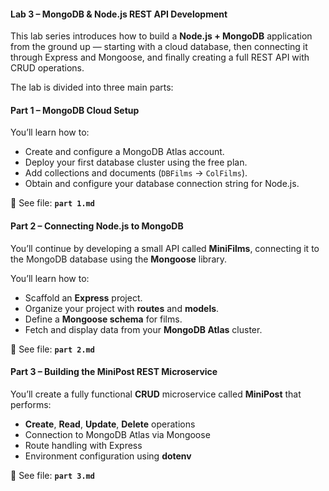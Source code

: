 #### Lab 3 – MongoDB & Node.js REST API Development

This lab series introduces how to build a **Node.js + MongoDB** application from the ground up — starting with a cloud database, then connecting it through Express and Mongoose, and finally creating a full REST API with CRUD operations.

The lab is divided into three main parts:

#### Part 1 – MongoDB Cloud Setup

You’ll learn how to:

- Create and configure a MongoDB Atlas account.
- Deploy your first database cluster using the free plan.
- Add collections and documents (`DBFilms` → `ColFilms`).
- Obtain and configure your database connection string for Node.js.

📄 See file: **`part 1.md`**

#### Part 2 – Connecting Node.js to MongoDB

You’ll continue by developing a small API called **MiniFilms**, connecting it to the MongoDB database using the **Mongoose** library.

You’ll learn how to:

- Scaffold an **Express** project.
- Organize your project with **routes** and **models**.
- Define a **Mongoose schema** for films.
- Fetch and display data from your **MongoDB Atlas** cluster.

📄 See file: **`part 2.md`**

#### Part 3 – Building the MiniPost REST Microservice

You’ll create a fully functional **CRUD** microservice called **MiniPost** that performs:

- **Create**, **Read**, **Update**, **Delete** operations
- Connection to MongoDB Atlas via Mongoose
- Route handling with Express
- Environment configuration using **dotenv**

📄 See file: **`part 3.md`**
